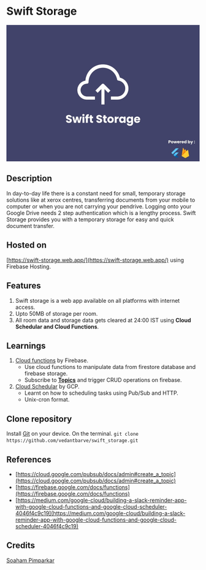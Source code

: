 # Swift Storage

<img src="assets/swift-storage-cover.jpg" />

## Description
In day-to-day life there is a constant need for small, temporary storage solutions like at xerox centres, transferring documents from your mobile to computer or when you are not carrying your pendrive. Logging onto your Google Drive needs 2 step authentication which is a lengthy process. Swift Storage provides you with a temporary storage for easy and quick document transfer.

## Hosted on 
[https://swift-storage.web.app/](https://swift-storage.web.app/) using Firebase Hosting.

## Features
1. Swift storage is a web app available on all platforms with internet access.
2. Upto 50MB of storage per room.
3. All room data and storage data gets cleared at 24:00 IST using **Cloud Schedular and Cloud Functions**.

## Learnings
1. [Cloud functions](https://firebase.google.com/docs/functions) by Firebase.
    - Use cloud functions to manipulate data from firestore database and firebase storage.
    - Subscribe to [**Topics**](https://cloud.google.com/pubsub/docs/admin) and trigger CRUD operations on firebase. 
2. [Cloud Schedular](https://cloud.google.com/scheduler/) by GCP.
    - Learnt on how to scheduling tasks using Pub/Sub and HTTP.
    - Unix-cron format.

## Clone repository
Install [Git](https://git-scm.com/) on your device.
On the terminal.
`git clone https://github.com/vedantbarve/swift_storage.git`

## References
- [https://cloud.google.com/pubsub/docs/admin#create_a_topic](https://cloud.google.com/pubsub/docs/admin#create_a_topic)
- [https://firebase.google.com/docs/functions](https://firebase.google.com/docs/functions)
- [https://medium.com/google-cloud/building-a-slack-reminder-app-with-google-cloud-functions-and-google-cloud-scheduler-4046f4c9c19](https://medium.com/google-cloud/building-a-slack-reminder-app-with-google-cloud-functions-and-google-cloud-scheduler-4046f4c9c19)

## Credits
[Soaham Pimparkar](https://github.com/soaham-pimparkar)
